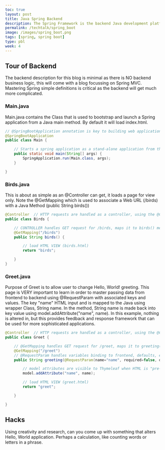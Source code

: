 ```yaml
---
toc: true
layout: post
title: Java Spring Backend
description: The Spring Framework is the backend Java development platform that provides comprehensive support for Java applications. Spring handles the complicated infrastructure problems so students can focus on the purpose of your application.  Spring Boot is a micro Service that is used to build stand-alone application.
permalink: /techtalk/spring_boot
image: /images/spring_boot.png
tags: [spring, spring boot]
type: pbl
week: 4
---
```


## Tour of Backend
The backend description for this blog is minimal as there is NO backend business logic, this will come with a blog focussing on Spring MVC.  Mastering Spring simple definitions is critical as the backend will get much more complicated.

### Main.java
Main.java contains the Class that is used to bootstrap and launch a Spring application from a Java main method.  By default it will load index.html.  

```java
// @SpringBootApplication annotation is key to building web applications with Java https://spring.io/projects/spring-boot
@SpringBootApplication
public class Main {

    // Starts a spring application as a stand-alone application from the main method
    public static void main(String[] args) {
        SpringApplication.run(Main.class, args);
    }

}
```

### Birds.java
This is about as simple as an @Controller can get, it loads a page for view only.  Note the @GetMapping which is used to associate a Web URL (/birds) with a Java Method (public String birds())

```java
@Controller  // HTTP requests are handled as a controller, using the @Controller annotation
public class Birds {

    // CONTROLLER handles GET request for /birds, maps it to birds() method
    @GetMapping("/birds")
    public String birds() {

        // load HTML VIEW (birds.html)
        return "birds";

    }
}
```

### Greet.java
Purpose of Greet is to allow user to change Hello, World! greeting.  This page is VERY important to learn in order to master passing data from frontend to backend using @RequestParam with associated keys and values.  The key "name" HTML input and is mapped to the Java using wrapper Class, String name.  In the method, String name is made back into key value using model.addAttribute("name", name).   In this example, nothing is altered in, but this provides feedback and response framework that can be used for more sophisticated applications.

```java
@Controller  // HTTP requests are handled as a controller, using the @Controller annotation
public class Greet {

    // @GetMapping handles GET request for /greet, maps it to greeting() method
    @GetMapping("/greet")
    // @RequestParam handles variables binding to frontend, defaults, etc
    public String greeting(@RequestParam(name="name", required=false, defaultValue="World") String name, Model model) {

        // model attributes are visible to Thymeleaf when HTML is "pre-processed"
        model.addAttribute("name", name);

        // load HTML VIEW (greet.html)
        return "greet"; 

    }

}
```

## Hacks
Using creativity and research, can you come up with something that alters Hello, World application.  Perhaps a calculation, like counting words or letters in a phrase.